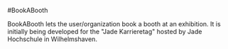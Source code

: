 #BookABooth

BookABooth lets the user/organization book a booth at an exhibition. It is initially being developed for the "Jade Karrieretag" hosted by Jade Hochschule in Wilhelmshaven.
